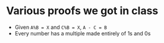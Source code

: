 # Various proofs we got in class

- Given `A%B = X` and `C%B = X`, `A - C = B`
- Every number has a multiple made entirely of 1s and 0s